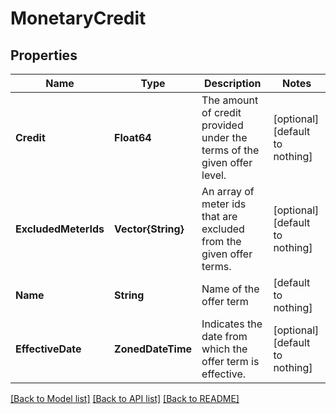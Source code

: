 # MonetaryCredit


## Properties
Name | Type | Description | Notes
------------ | ------------- | ------------- | -------------
**Credit** | **Float64** | The amount of credit provided under the terms of the given offer level. | [optional] [default to nothing]
**ExcludedMeterIds** | **Vector{String}** | An array of meter ids that are excluded from the given offer terms. | [optional] [default to nothing]
**Name** | **String** | Name of the offer term | [default to nothing]
**EffectiveDate** | **ZonedDateTime** | Indicates the date from which the offer term is effective. | [optional] [default to nothing]


[[Back to Model list]](../README.md#models) [[Back to API list]](../README.md#api-endpoints) [[Back to README]](../README.md)


